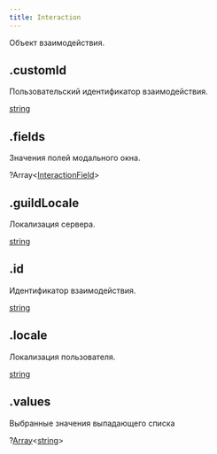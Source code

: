 ```yaml
---
title: Interaction
---
```


Объект взаимодействия.

## .customId

Пользовательский идентификатор взаимодействия.

[string](https://developer.mozilla.org/ru/docs/Web/JavaScript/Reference/Global_Objects/String)

## .fields

Значения полей модального окна.

?Array\<[InteractionField](interactionfield.md)>

## .guildLocale

Локализация сервера.

[string](https://developer.mozilla.org/ru/docs/Web/JavaScript/Reference/Global_Objects/String)

## .id

Идентификатор взаимодействия.

[string](https://developer.mozilla.org/ru/docs/Web/JavaScript/Reference/Global_Objects/String)

## .locale

Локализация пользователя.

[string](https://developer.mozilla.org/ru/docs/Web/JavaScript/Reference/Global_Objects/String)

## .values

Выбранные значения выпадающего списка

?[Array](https://developer.mozilla.org/ru/docs/Web/JavaScript/Reference/Global_Objects/Array)\<[string](https://developer.mozilla.org/ru/docs/Web/JavaScript/Reference/Global_Objects/String)>
